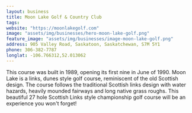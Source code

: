 ```yaml
---
layout: business
title: Moon Lake Golf & Country Club
tags:
website: "https://moonlakegolf.com"
image: "assets/img/businesses/hero-moon-lake-golf.png"
feature_image: "assets/img/businesses/image-moon-lake-golf.png"
address: 905 Valley Road, Saskatoon, Saskatchewan, S7M 5Y1
phone: 306-382-7787
longlat: -106.766312,52.013062
---
```

This course was built in 1989, opening its first nine in June of 1990. Moon Lake is a links, dunes style golf course, reminiscent of the old Scottish design. The course follows the traditional Scottish links design with water hazards, heavily mounded fairways and long native grass roughs. This beautiful 27 hole Scottish Links style championship golf course will be an experience you won't forget!
